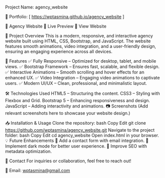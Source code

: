 Project Name: agency_website

🔗 Portfolio: [ https://wptasmina.github.io/agency_website ]

🌟 Agency Website
🚀 Live Preview
🔗 View Website

📌 Project Overview
This is a modern, responsive, and interactive agency website built using HTML, CSS, Bootstrap, and JavaScript. The website features smooth animations, video integration, and a user-friendly design, ensuring an engaging experience across all devices.

🎯 Features
✅ Fully Responsive – Optimized for desktop, tablet, and mobile views.
✅ Bootstrap Framework – Ensures fast, scalable, and flexible design.
✅ Interactive Animations – Smooth scrolling and hover effects for an enhanced UX.
✅ Video Integration – Engaging video animations to captivate users.
✅ Modern UI/UX – Clean, professional, and minimalistic layout.

🛠 Technologies Used
HTML5 – Structuring the content.
CSS3 – Styling with Flexbox and Grid.
Bootstrap 5 – Enhancing responsiveness and design.
JavaScript – Adding interactivity and animations.
📷 Screenshots
(Add relevant screenshots here to showcase your website design.)

📥 Installation & Usage
Clone the repository:
bash
Copy
Edit
git clone https://github.com/wptasmina/agency_website.git
Navigate to the project folder:
bash
Copy
Edit
cd agency_website
Open index.html in your browser.
💡 Future Enhancements
🔹 Add a contact form with email integration.
🔹 Implement dark mode for better user experience.
🔹 Improve SEO with metadata optimization.

📩 Contact
For inquiries or collaboration, feel free to reach out!

📧 Email: wptasmina@gmail.com

